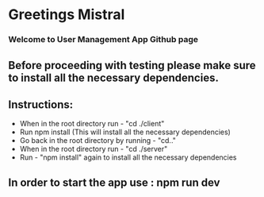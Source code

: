 # Greetings Mistral

### Welcome to User Management App Github page

## Before proceeding with testing please make sure to install all the necessary dependencies.

## Instructions:

- When in the root directory run - "cd ./client"
- Run npm install (This will install all the necessary dependencies)
- Go back in the root directory by running - "cd.."
- When in the root directory run - "cd ./server"
- Run - "npm install" again to install all the necessary dependencies

## In order to start the app use : npm run dev
